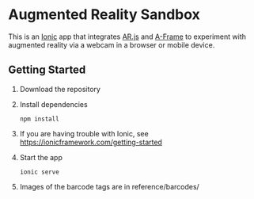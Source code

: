 # Augmented Reality Sandbox

This is an [Ionic](https://ionicframework.com/) app that integrates [AR.js](https://ar-js-org.github.io/AR.js-Docs/) and [A-Frame](https://aframe.io/) to experiment with augmented reality via a webcam in a browser or mobile device.

## Getting Started

1. Download the repository
2. Install dependencies

    ```npm install```
3. If you are having trouble with Ionic, see https://ionicframework.com/getting-started
4. Start the app

    ```ionic serve```
5. Images of the barcode tags are in reference/barcodes/

